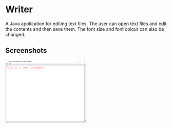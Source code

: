 Writer
===================================

A Java application for editing text files. The user can open text
files and edit the contents and then save them. The font size and
font colour can also be changed.

Screenshots
-----------------------------------

<img src="/screenshots/text_editing_screenshot.png" alt="Text Editing Screenshot" width="50%"/>
